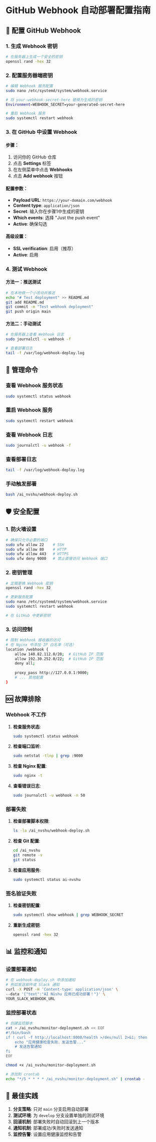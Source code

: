 # GitHub Webhook 自动部署配置指南

## 🔗 配置 GitHub Webhook

### 1. 生成 Webhook 密钥
```bash
# 在服务器上生成一个安全的密钥
openssl rand -hex 32
```

### 2. 配置服务器端密钥
```bash
# 编辑 Webhook 服务配置
sudo nano /etc/systemd/system/webhook.service

# 将 your-webhook-secret-here 替换为生成的密钥
Environment=WEBHOOK_SECRET=your-generated-secret-here

# 重启 Webhook 服务
sudo systemctl restart webhook
```

### 3. 在 GitHub 中设置 Webhook

#### 步骤：
1. 访问你的 GitHub 仓库
2. 点击 **Settings** 标签
3. 在左侧菜单中点击 **Webhooks**
4. 点击 **Add webhook** 按钮

#### 配置参数：
- **Payload URL**: `https://your-domain.com/webhook`
- **Content type**: `application/json`
- **Secret**: 输入你在步骤1中生成的密钥
- **Which events**: 选择 "Just the push event"
- **Active**: 确保勾选

#### 高级设置：
- **SSL verification**: 启用（推荐）
- **Active**: 启用

### 4. 测试 Webhook

#### 方法一：推送测试
```bash
# 在本地做一个小改动并推送
echo "# Test deployment" >> README.md
git add README.md
git commit -m "Test webhook deployment"
git push origin main
```

#### 方法二：手动测试
```bash
# 在服务器上查看 Webhook 日志
sudo journalctl -u webhook -f

# 查看部署日志
tail -f /var/log/webhook-deploy.log
```

## 🔧 管理命令

### 查看 Webhook 服务状态
```bash
sudo systemctl status webhook
```

### 重启 Webhook 服务
```bash
sudo systemctl restart webhook
```

### 查看 Webhook 日志
```bash
sudo journalctl -u webhook -f
```

### 查看部署日志
```bash
tail -f /var/log/webhook-deploy.log
```

### 手动触发部署
```bash
bash /ai_nvshu/webhook-deploy.sh
```

## 🛡️ 安全配置

### 1. 防火墙设置
```bash
# 确保只允许必要的端口
sudo ufw allow 22    # SSH
sudo ufw allow 80    # HTTP
sudo ufw allow 443   # HTTPS
sudo ufw deny 9000   # 禁止直接访问 Webhook 端口
```

### 2. 密钥管理
```bash
# 定期更换 Webhook 密钥
openssl rand -hex 32

# 更新服务配置
sudo nano /etc/systemd/system/webhook.service
sudo systemctl restart webhook

# 在 GitHub 中更新密钥
```

### 3. 访问控制
```bash
# 限制 Webhook 接收器的访问
# 在 Nginx 中添加 IP 白名单（可选）
location /webhook {
    allow 140.82.112.0/20;  # GitHub IP 范围
    allow 192.30.252.0/22;  # GitHub IP 范围
    deny all;
    
    proxy_pass http://127.0.0.1:9000;
    # ... 其他配置
}
```

## 🆘 故障排除

### Webhook 不工作
1. **检查服务状态**:
   ```bash
   sudo systemctl status webhook
   ```

2. **检查端口监听**:
   ```bash
   sudo netstat -tlnp | grep :9000
   ```

3. **检查 Nginx 配置**:
   ```bash
   sudo nginx -t
   ```

4. **查看错误日志**:
   ```bash
   sudo journalctl -u webhook -n 50
   ```

### 部署失败
1. **检查部署脚本权限**:
   ```bash
   ls -la /ai_nvshu/webhook-deploy.sh
   ```

2. **检查 Git 配置**:
   ```bash
   cd /ai_nvshu
   git remote -v
   git status
   ```

3. **检查应用服务**:
   ```bash
   sudo systemctl status ai-nvshu
   ```

### 签名验证失败
1. **检查密钥配置**:
   ```bash
   sudo systemctl show webhook | grep WEBHOOK_SECRET
   ```

2. **重新生成密钥**:
   ```bash
   openssl rand -hex 32
   ```

## 📊 监控和通知

### 设置部署通知
```bash
# 在 webhook-deploy.sh 中添加通知
# 例如发送邮件或 Slack 通知
curl -X POST -H 'Content-type: application/json' \
--data '{"text":"AI Nüshu 应用已成功部署！"}' \
YOUR_SLACK_WEBHOOK_URL
```

### 监控部署状态
```bash
# 创建监控脚本
cat > /ai_nvshu/monitor-deployment.sh << EOF
#!/bin/bash
if ! curl -f http://localhost:8000/health >/dev/null 2>&1; then
    echo "应用健康检查失败，发送告警..."
    # 发送告警通知
fi
EOF

chmod +x /ai_nvshu/monitor-deployment.sh

# 添加到 crontab
echo "*/5 * * * * /ai_nvshu/monitor-deployment.sh" | crontab -
```

## 🎯 最佳实践

1. **分支策略**: 只对 `main` 分支启用自动部署
2. **测试环境**: 为 `develop` 分支设置单独的测试环境
3. **回滚机制**: 部署失败时自动回滚到上一个版本
4. **通知机制**: 部署成功/失败时发送通知
5. **监控告警**: 设置应用健康监控和告警

